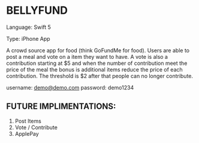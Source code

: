 # BELLYFUND

Language: Swift 5

Type: iPhone App

A crowd source app for food (think GoFundMe for food). Users are able to post a meal and vote on a item they want to have. 
A vote is also a contribution starting at $5 and when the number of contribution meet the price of the meal the bonus is additional items reduce the price of each contribution. The threshold is $2 after that people can no longer contribute. 

username: demo@demo.com 
password: demo1234
                    

## FUTURE IMPLIMENTATIONS:

1. Post Items
2. Vote / Contribute
3. ApplePay

